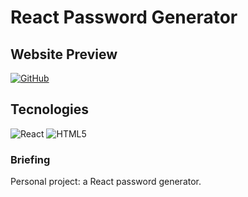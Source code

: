 # React Password Generator

## Website Preview
[![GitHub](https://img.shields.io/badge/github-%23121011.svg?style=for-the-badge&logo=github&logoColor=white)](https://helenaamartins.github.io/-exercicio-iv2-8/)

## Tecnologies
![React](https://img.shields.io/badge/react-%2320232a.svg?style=for-the-badge&logo=react&logoColor=%2361DAFB)
![HTML5](https://img.shields.io/badge/html5-%23E34F26.svg?style=for-the-badge&logo=html5&logoColor=white)



### Briefing
Personal project: a React password generator.
